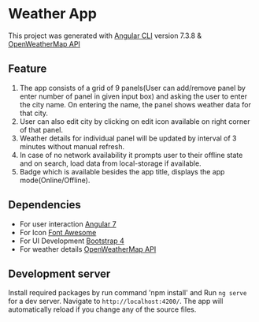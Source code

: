 # Weather App

This project was generated with [Angular CLI](https://github.com/angular/angular-cli) version 7.3.8 & [OpenWeatherMap API](https://openweathermap.org/api)

## Feature

1. The app consists of a grid of 9 panels(User can add/remove panel by enter number of panel in given input box) and asking the user to enter the city name. On entering the name, the panel shows weather data for that city.
2. User can also edit city by clicking on edit icon available on right corner of that panel.
3. Weather details for individual panel will be updated by interval of 3 minutes without manual refresh.
4. In case of no network availability it prompts user to their offline state and on search, load data from local-storage if available.
5. Badge which is available besides the app title, displays the app mode(Online/Offline).

## Dependencies

- For user interaction [Angular 7](https://angular.io/)
- For Icon [Font Awesome](https://fontawesome.com/)
- For UI Development [Bootstrap 4](https://getbootstrap.com/)
- For weather details [OpenWeatherMap API](https://openweathermap.org/api)

## Development server

Install required packages by run command 'npm install' and 
Run `ng serve` for a dev server. Navigate to `http://localhost:4200/`. The app will automatically reload if you change any of the source files.
